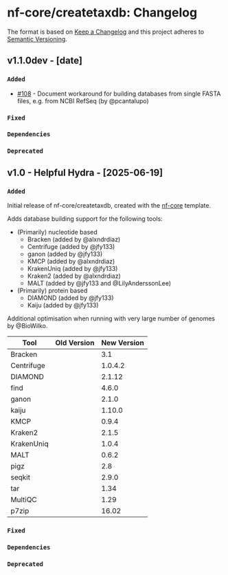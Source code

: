 # nf-core/createtaxdb: Changelog

The format is based on [Keep a Changelog](https://keepachangelog.com/en/1.0.0/)
and this project adheres to [Semantic Versioning](https://semver.org/spec/v2.0.0.html).

## v1.1.0dev - [date]

### `Added`

- [#108](https://github.com/nf-core/createtaxdb/pull/108) - Document workaround for building databases from single FASTA files, e.g. from NCBI RefSeq (by @pcantalupo)

### `Fixed`

### `Dependencies`

### `Deprecated`

## v1.0 - Helpful Hydra - [2025-06-19]

### `Added`

Initial release of nf-core/createtaxdb, created with the [nf-core](https://nf-co.re/) template.

Adds database building support for the following tools:

- (Primarily) nucleotide based
  - Bracken (added by @alxndrdiaz)
  - Centrifuge (added by @jfy133)
  - ganon (added by @jfy133)
  - KMCP (added by @alxndrdiaz)
  - KrakenUniq (added by @jfy133)
  - Kraken2 (added by @alxndrdiaz)
  - MALT (added by @jfy133 and @LilyAnderssonLee)
- (Primarily) protein based
  - DIAMOND (added by @jfy133)
  - Kaiju (added by @jfy133)

Additional optimisation when running with very large number of genomes by @BioWilko.

| Tool       | Old Version | New Version |
| ---------- | ----------- | ----------- |
| Bracken    |             | 3.1         |
| Centrifuge |             | 1.0.4.2     |
| DIAMOND    |             | 2.1.12      |
| find       |             | 4.6.0       |
| ganon      |             | 2.1.0       |
| kaiju      |             | 1.10.0      |
| KMCP       |             | 0.9.4       |
| Kraken2    |             | 2.1.5       |
| KrakenUniq |             | 1.0.4       |
| MALT       |             | 0.6.2       |
| pigz       |             | 2.8         |
| seqkit     |             | 2.9.0       |
| tar        |             | 1.34        |
| MultiQC    |             | 1.29        |
| p7zip      |             | 16.02       |

### `Fixed`

### `Dependencies`

### `Deprecated`
